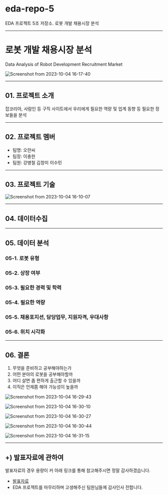 # eda-repo-5
EDA 프로젝트 5조 저장소. 로봇 개발 채용시장 분석

---
# 로봇 개발 채용시장 분석
Data Analysis of Robot Development Recruitment Market

![Screenshot from 2023-10-04 16-17-40](https://github.com/addinedu-amr-4th/eda-repo-5/assets/146153568/0d90d8cb-8252-46b8-af89-3a048c4e7e98)


---
## 01. 프로젝트 소개
잡코리아, 사람인 등 구직 사이트에서 우리에게 필요한 역량 및 업계 동향 등 필요한 정보들을 분석

---
## 02. 프로젝트 멤버
- 팀명: 오란씨
- 팀장: 이충한
- 팀원: 강병철 김창미 이수민

---
## 03. 프로젝트 기술
![Screenshot from 2023-10-04 16-10-07](https://github.com/addinedu-amr-4th/eda-repo-5/assets/141194237/3671598a-1cd0-447f-8583-e0e31232449c)

---
## 04. 데이터수집

---
## 05. 데이터 분석
### 05-1. 로봇 유형
### 05-2. 상장 여부
### 05-3. 필요한 경력 및 학력
### 05-4. 필요한 역량
### 05-5. 채용포지션, 담당업무, 지원자격, 우대사항
### 05-6. 위치 시각화

---
## 06. 결론
1. 무엇을 준비하고 공부해야하는가
2. 어떤 분야의 로봇을 공부해야할까
3. 어디 살면 좀 편하게 출근할 수 있을까
4. 이직은 언제쯤 해야 가능성이 높을까
  
![Screenshot from 2023-10-04 16-29-43](https://github.com/addinedu-amr-4th/eda-repo-5/assets/141194237/5b12ab89-2bef-4ed1-a44e-219c3c2fb12e)

![Screenshot from 2023-10-04 16-30-10](https://github.com/addinedu-amr-4th/eda-repo-5/assets/141194237/39444e8a-3603-4bf6-8298-335224d11186)

![Screenshot from 2023-10-04 16-30-27](https://github.com/addinedu-amr-4th/eda-repo-5/assets/141194237/71c42c73-564b-42bd-9e39-03b5e3dc9a18)

![Screenshot from 2023-10-04 16-30-44](https://github.com/addinedu-amr-4th/eda-repo-5/assets/141194237/bbed3681-7a52-4991-92cd-1329b567da94)

![Screenshot from 2023-10-04 16-31-15](https://github.com/addinedu-amr-4th/eda-repo-5/assets/141194237/2867ea77-23a3-4fb0-b600-0eeb9bc13bc9)

---
## +) 발표자료에 관하여
발표자료의 경우 용량이 커 아래 링크를 통해 참고해주시면 정말 감사하겠습니다.
- [발표자료](https://drive.google.com/file/d/1eUErhYoF1gxg7YmIkKDJOk8Hm3EWbBAk/view?usp=sharing)
- EDA 프로젝트를 마무리하며 고생해주신 팀원님들께 감사인사 전합니다.
